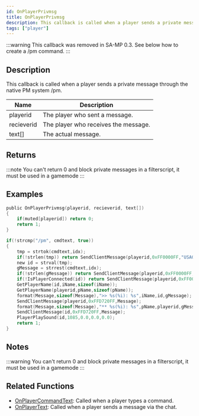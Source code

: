```yaml
---
id: OnPlayerPrivmsg
title: OnPlayerPrivmsg
description: This callback is called when a player sends a private message through the native PM system /pm.
tags: ["player"]
---
```


:::warning
This callback was removed in SA-MP 0.3. See below how to create a /pm command.
:::

## Description
This callback is called when a player sends a private message through the native PM system /pm.

| Name | Description |
| ---------- | ------------------------------------ |
| playerid | The player who sent a message. |
| recieverid | The player who receives the message. |
| text[] | The actual message. |

## Returns

:::note
You can't return 0 and block private messages in a filterscript, it must be used in a gamemode
:::

## Examples
```c
public OnPlayerPrivmsg(playerid, recieverid, text[])
{ 
    if(muted[playerid]) return 0; 
    return 1;
}
```
```c
if(!strcmp("/pm", cmdtext, true))
{
    tmp = strtok(cmdtext,idx);
    if(!strlen(tmp)) return SendClientMessage(playerid,0xFF0000FF,"USAGE: /PM (id) (message)");
    new id = strval(tmp);
    gMessage = strrest(cmdtext,idx);
    if(!strlen(gMessage)) return SendClientMessage(playerid,0xFF0000FF,"Usage: /pm (id) (message)");		
    if(!IsPlayerConnected(id)) return SendClientMessage(playerid,0xFF0000FF,"/pm :Invalid ID");	
    GetPlayerName(id,iName,sizeof(iName));
    GetPlayerName(playerid,pName,sizeof(pName));
    format(Message,sizeof(Message),">> %s(%i): %s",iName,id,gMessage);
    SendClientMessage(playerid,0xFFD720FF,Message);
    format(Message,sizeof(Message),"** %s(%i): %s",pName,playerid,gMessage);
    SendClientMessage(id,0xFFD720FF,Message);
    PlayerPlaySound(id,1085,0.0,0.0,0.0);
    return 1;
}
```
## Notes
:::warning
You can't return 0 and block private messages in a filterscript, it must be used in a gamemode
:::
## Related Functions
- [OnPlayerCommandText](../../scripting/callbacks/OnPlayerCommandText.md): Called when a player types a command.
- [OnPlayerText](../../scripting/callbacks/OnPlayerText.md): Called when a player sends a message via the chat.